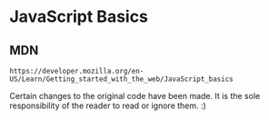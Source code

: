 # JavaScript Basics
## MDN

``` https://developer.mozilla.org/en-US/Learn/Getting_started_with_the_web/JavaScript_basics ```

Certain changes to the original code have been made. It is the sole responsibility of the reader to read or ignore them. :)